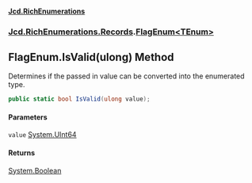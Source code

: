 #### [Jcd.RichEnumerations](index.md 'index')
### [Jcd.RichEnumerations.Records](Jcd.RichEnumerations.Records.md 'Jcd.RichEnumerations.Records').[FlagEnum&lt;TEnum&gt;](FlagEnum_TEnum_.md 'Jcd.RichEnumerations.Records.FlagEnum<TEnum>')

## FlagEnum<TEnum>.IsValid(ulong) Method

Determines if the passed in value can be converted into the enumerated type.

```csharp
public static bool IsValid(ulong value);
```
#### Parameters

<a name='Jcd.RichEnumerations.Records.FlagEnum_TEnum_.IsValid(ulong).value'></a>

`value` [System.UInt64](https://docs.microsoft.com/en-us/dotnet/api/System.UInt64 'System.UInt64')

#### Returns
[System.Boolean](https://docs.microsoft.com/en-us/dotnet/api/System.Boolean 'System.Boolean')